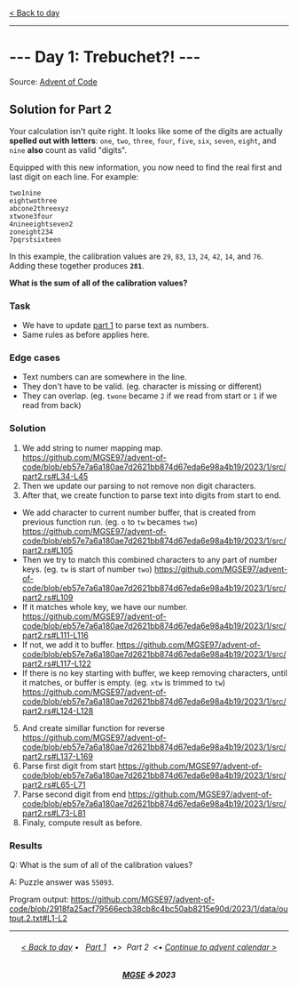 [< Back to day](../README.md)

---

# --- Day 1: Trebuchet?! ---

Source: [Advent of Code](https://adventofcode.com/2023/day/1)

## Solution for Part 2

Your calculation isn't quite right. It looks like some of the digits are actually **spelled out with letters**: `one`, `two`, `three`, `four`, `five`, `six`, `seven`, `eight`, and `nine` **also** count as valid "digits".

Equipped with this new information, you now need to find the real first and last digit on each line. For example:

```text
two1nine
eightwothree
abcone2threexyz
xtwone3four
4nineeightseven2
zoneight234
7pqrstsixteen
```

In this example, the calibration values are `29`, `83`, `13`, `24`, `42`, `14`, and `76`. Adding these together produces **`281`**.

**What is the sum of all of the calibration values?**

### Task

- We have to update [part 1](./Solution.1.md) to parse text as numbers.
- Same rules as before applies here.

### Edge cases

- Text numbers can are somewhere in the line.
- They don't have to be valid. (eg. character is missing or different)
- They can overlap. (eg. `twone` became `2` if we read from start or `1` if we read from back)

### Solution

1. We add string to numer mapping map.
https://github.com/MGSE97/advent-of-code/blob/eb57e7a6a180ae7d2621bb874d67eda6e98a4b19/2023/1/src/part2.rs#L34-L45
2. Then we update our parsing to not remove non digit characters.
3. After that, we create function to parse text into digits from start to end.
  - We add character to current number buffer, that is created from previous function run.
    (eg. `o` to `tw` becames `two`)
    https://github.com/MGSE97/advent-of-code/blob/eb57e7a6a180ae7d2621bb874d67eda6e98a4b19/2023/1/src/part2.rs#L105
  - Then we try to match this combined characters to any part of number keys.
    (eg. `tw` is start of number `two`)
    https://github.com/MGSE97/advent-of-code/blob/eb57e7a6a180ae7d2621bb874d67eda6e98a4b19/2023/1/src/part2.rs#L109
  - If it matches whole key, we have our number.
    https://github.com/MGSE97/advent-of-code/blob/eb57e7a6a180ae7d2621bb874d67eda6e98a4b19/2023/1/src/part2.rs#L111-L116
  - If not, we add it to buffer.
    https://github.com/MGSE97/advent-of-code/blob/eb57e7a6a180ae7d2621bb874d67eda6e98a4b19/2023/1/src/part2.rs#L117-L122
  - If there is no key starting with buffer, we keep removing characters, until it matches, or buffer is empty.
    (eg. `xtw` is trimmed to `tw`)
    https://github.com/MGSE97/advent-of-code/blob/eb57e7a6a180ae7d2621bb874d67eda6e98a4b19/2023/1/src/part2.rs#L124-L128
5. And create simillar function for reverse
https://github.com/MGSE97/advent-of-code/blob/eb57e7a6a180ae7d2621bb874d67eda6e98a4b19/2023/1/src/part2.rs#L137-L169
7. Parse first digit from start
https://github.com/MGSE97/advent-of-code/blob/eb57e7a6a180ae7d2621bb874d67eda6e98a4b19/2023/1/src/part2.rs#L65-L71
8. Parse second digit from end
https://github.com/MGSE97/advent-of-code/blob/eb57e7a6a180ae7d2621bb874d67eda6e98a4b19/2023/1/src/part2.rs#L73-L81
9. Finaly, compute result as before.

### Results

Q: What is the sum of all of the calibration values?

A: Puzzle answer was `55093`.

Program output:
<https://github.com/MGSE97/advent-of-code/blob/2918fa25acf79566ecb38cb8c4bc50ab8215e90d/2023/1/data/output.2.txt#L1-L2>

---

<h6 align="center">

[< Back to day](../README.md)
• &nbsp; [Part 1](./Solution.1.md) &nbsp;
•>&nbsp; Part 2 &nbsp;<•
[Continue to advent calendar >](../../README.md)

</h6>

<h6 align="center">

<b><a href="https://github.com/MGSE97" target="_blank">MGSE</a> ☕ 2023</b>

</h6>
